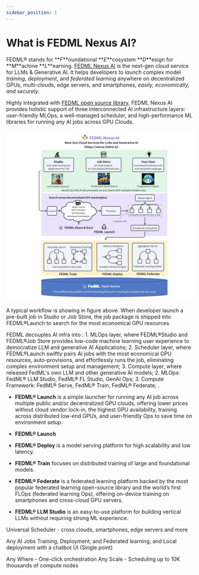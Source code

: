 ```yaml
---
sidebar_position: 1
---
```


# What is FEDML Nexus AI?



FEDML® stands for **_F_**oundational **_E_**cosystem **_D_**esign for **_M_**achine **_L_**earning. [FEDML Nexus AI](https://nexus.fedml.ai) is the next-gen cloud service for LLMs & Generative AI. It helps developers to *launch* complex model *training*, *deployment*, and *federated learning* anywhere on decentralized GPUs, multi-clouds, edge servers, and smartphones, *easily, economically, and securely*.

Highly integrated with [FEDML open source library](https://github.com/fedml-ai/fedml), FEDML Nexus AI provides holistic support of three interconnected AI infrastructure layers: user-friendly MLOps, a well-managed scheduler, and high-performance ML libraries for running any AI jobs across GPU Clouds.

![drawing](./static/image/fedml-nexus-ai-overview.png)

A typical workflow is showing in figure above. When developer launch a pre-built job in Studio or Job Store, the job package is shipped into FEDML®Launch to search for the most economical GPU resources 

FEDML decouples AI infra into : 1. MLOps layer, where FEDML®Studio and FEDML®Job Store provides low-code machine learning user experience to democratize LLM and generative AI Applications; 2. Scheduler layer, where FEDML®Launch swiftly pairs AI jobs with the most economical GPU resources, auto-provisions, and effortlessly runs the job, eliminating complex environment setup and management; 3. Compute layer, where 
released FedML's own LLM and other generative AI models; 2. MLOps: FedML® LLM Studio, FedML® FL Studio, GenAI Ops; 3. Compute Framework: FedML® Serve, FedML® Train, FedML® Federate; .



- **FEDML® Launch** is a simple launcher for running any AI job across multiple public and/or decentralized GPU clouds, offering lower prices without cloud vendor lock-in, the highest GPU availability, training across distributed low-end GPUs, and user-friendly Ops to save time on environment setup.
- **FEDML® Launch**

- **FEDML® Deploy** is a model serving platform for high scalability and low latency.
- **FEDML® Train** focuses on distributed training of large and foundational models.
- **FEDML® Federate** is a federated learning platform backed by the most popular federated learning open-source library and the world’s first FLOps (federated learning Ops), offering on-device training on smartphones and cross-cloud GPU servers.
- **FEDML® LLM Studio** is an easy-to-use platform for building vertical LLMs without requiring strong ML experience.




Universal Scheduler - cross clouds, smartphones, edge servers and more

Any AI Jobs Training, Deployment, and Federated learning, and Local deployment with a chatbot UI (Single point)

Any Where - One-click orchestration
Any Scale - Scheduling up to 10K thousands of compute nodes